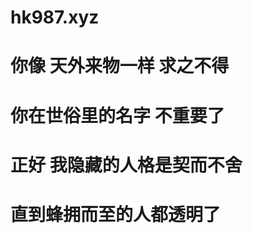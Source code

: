 # ############
# hk987.xyz
# 你像 天外来物一样 求之不得
# 你在世俗里的名字 不重要了
# 正好 我隐藏的人格是契而不舍
# 直到蜂拥而至的人都透明了
# ############
<!--欢迎来到hk987，人类的进化就靠你了-->
 <!--
░▒▓█▓▒░░▒▓█▓▒░▒▓█▓▒░░▒▓█▓▒░░▒▓██████▓▒░░ ░▒▓██████▓▒░░▒▓████████▓▒░ 
░▒▓█▓▒░░▒▓█▓▒░▒▓█▓▒░░▒▓█▓▒░▒▓█▓▒░░▒▓█▓▒░░▒▓█▓▒░▒▓█▓▒░▒▓█▓▒░░▒▓█▓▒░ 
░▒▓█▓▒░░▒▓█▓▒░▒▓█▓▒░░▒▓█▓▒░▒▓█▓▒░░▒▓█▓▒░░▒▓█▓▒░▒▓█▓▒░░░░░░░▒▓█▓▒░ 
░▒▓████████▓▒░▒▓███████▓▒░░░▒▓███████▓▒░░▒▓██████▓▒░░░░░░▒▓█▓▒░  
░▒▓█▓▒░░▒▓█▓▒░▒▓█▓▒░░▒▓█▓▒░░░░░░░▒▓█▓▒░░░▒▓█▓▒░▒▓█▓▒░░░░░▒▓█▓▒░  
░▒▓█▓▒░░▒▓█▓▒░▒▓█▓▒░░▒▓█▓▒░░░░░░░▒▓█▓▒░░░▒▓█▓▒░▒▓█▓▒░░░░▒▓█▓▒░   
░▒▓█▓▒░░▒▓█▓▒░▒▓█▓▒░░▒▓█▓▒░░▒▓██████▓▒░░ ░▒▓██████▓▒░░░░▒▓█▓▒░
-->
<!--前进!不择手段的前进-->
<!--Copyright©hk987.xyz-->
<!--PC端Google和Firefox支持良好,移动端支持良好-->
